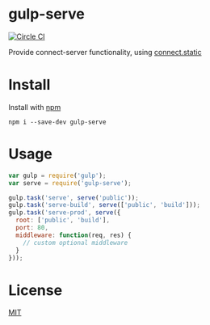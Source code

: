 gulp-serve
==========
[![Circle CI](https://circleci.com/gh/nkt/gulp-serve/tree/master.svg?style=svg)](https://circleci.com/gh/nkt/gulp-serve/tree/master)

Provide connect-server functionality, using [connect.static](http://www.senchalabs.org/connect/static.html)

Install
=======
Install with [npm](https://npmjs.org/)

    npm i --save-dev gulp-serve

Usage
=====

```js
var gulp = require('gulp');
var serve = require('gulp-serve');

gulp.task('serve', serve('public'));
gulp.task('serve-build', serve(['public', 'build']));
gulp.task('serve-prod', serve({
  root: ['public', 'build'],
  port: 80,
  middleware: function(req, res) {
    // custom optional middleware
  }
}));
```

License
=====

[MIT](LICENSE)
